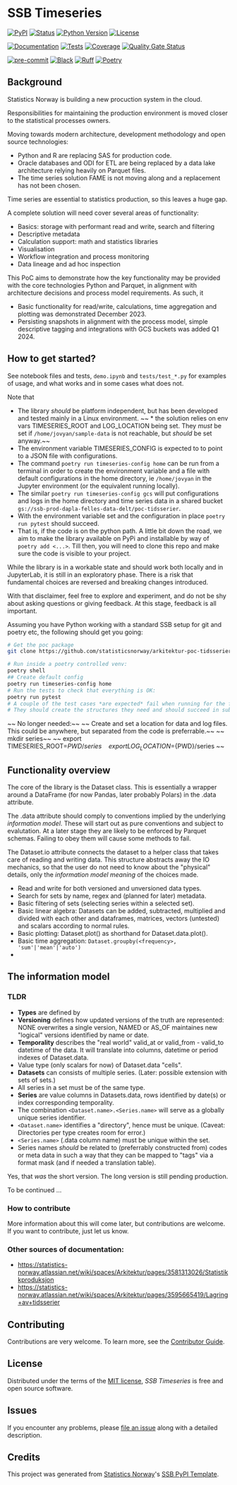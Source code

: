 # SSB Timeseries

[![PyPI](https://img.shields.io/pypi/v/ssb-timeseries.svg)][pypi status]
[![Status](https://img.shields.io/pypi/status/ssb-timeseries.svg)][pypi status]
[![Python Version](https://img.shields.io/pypi/pyversions/ssb-timeseries)][pypi status]
[![License](https://img.shields.io/pypi/l/ssb-timeseries)][license]

[![Documentation](https://github.com/statisticsnorway/ssb-timeseries/actions/workflows/docs.yml/badge.svg)][documentation]
[![Tests](https://github.com/statisticsnorway/ssb-timeseries/actions/workflows/tests.yml/badge.svg)][tests]
[![Coverage](https://sonarcloud.io/api/project_badges/measure?project=statisticsnorway_ssb-timeseries&metric=coverage)][sonarcov]
[![Quality Gate Status](https://sonarcloud.io/api/project_badges/measure?project=statisticsnorway_ssb-timeseries&metric=alert_status)][sonarquality]

[![pre-commit](https://img.shields.io/badge/pre--commit-enabled-brightgreen?logo=pre-commit&logoColor=white)][pre-commit]
[![Black](https://img.shields.io/badge/code%20style-black-000000.svg)][black]
[![Ruff](https://img.shields.io/endpoint?url=https://raw.githubusercontent.com/astral-sh/ruff/main/assets/badge/v2.json)](https://github.com/astral-sh/ruff)
[![Poetry](https://img.shields.io/endpoint?url=https://python-poetry.org/badge/v0.json)][poetry]

[pypi status]: https://pypi.org/project/ssb-timeseries/
[documentation]: https://statisticsnorway.github.io/ssb-timeseries
[tests]: https://github.com/statisticsnorway/ssb-timeseries/actions?workflow=Tests

[sonarcov]: https://sonarcloud.io/summary/overall?id=statisticsnorway_ssb-timeseries
[sonarquality]: https://sonarcloud.io/summary/overall?id=statisticsnorway_ssb-timeseries
[pre-commit]: https://github.com/pre-commit/pre-commit
[black]: https://github.com/psf/black
[poetry]: https://python-poetry.org/

## Background

Statistics Norway is building a new procuction system in the cloud.

Responsibilities for maintaining the production environment is moved closer to the statistical processes owners.

Moving towards modern architecture, development methodology and open source technologies:

 * Python and R are replacing SAS for production code.
 * Oracle databases and ODI for ETL are being replaced by a data lake architecture relying heavily on Parquet files.
 * The time series solution FAME is not moving along and a replacement has not been chosen.

Time series are essential to statistics production, so this leaves a huge gap.

A complete solution will need cover several areas of functionality:

 * Basics: storage with performant read and write, search and filtering
 * Descriptive metadata
 * Calculation support: math and statistics libraries
 * Visualisation
 * Workflow integration and process monitoring
 * Data lineage and ad hoc inspection

This PoC aims to demonstrate how the key functionality may be provided with the core technologies Python and Parquet, in alignment with architecture decisions and process model requirements. As such, it

 * Basic functionality for read/write, calculations, time aggregation and plotting was demonstrated December 2023.
 * Persisting snapshots in alignment with the process model, simple descriptive tagging and integrations with GCS buckets was added Q1 2024.

## How to get started?

See notebook files and tests, `demo.ipynb` and `tests/test_*.py` for examples of usage, and what works and in some cases what does not.

Note that
 * The library *should* be platform independent, but has been developed and tested mainly in a Linux environment.
~~ * the solution relies on env vars  TIMESERIES_ROOT and LOG_LOCATION being set. They *must* be set if `/home/jovyan/sample-data` is not reachable, but *should* be set anyway.~~
* The environment variable TIMESERIES_CONFIG is expected to to point to a JSON file with configurations.
* The command `poetry run timeseries-config home` can be run from a terminal in order to create the environment variable and a file with default configurations in the home directory, ie `/home/jovyan` in the Jupyter environment (or the equivalent running locally).
* The similar `poetry run timeseries-config gcs` will put configurations and logs in the home directory and time series data in a shared bucket `gs://ssb-prod-dapla-felles-data-delt/poc-tidsserier`.
* With the environment variable set and the configuration in place `poetry run pytest` should succeed.
* That is, if the code is on the python path. A little bit down the road, we aim to make the library available on PyPi and installable by way of `poetry add <...>`. Till then, you will need to clone this repo and make sure the code is visible to your project.


While the library is in a workable state and should work both locally and in JupyterLab, it is still in an exploratory phase. There is a risk that fundamental choices are reversed and breaking changes introduced.

With that disclaimer, feel free to explore and experiment, and do not be shy about asking questions or giving feedback. At this stage, feedback is all important.

Assuming you have Python working with a standard SSB setup for git and poetry etc, the following should get you going:

``` bash
# Get the poc package
git clone https://github.com/statisticsnorway/arkitektur-poc-tidsserier.git

# Run inside a poetry controlled venv:
poetry shell
## Create default config
poetry run timeseries-config home
# Run the tests to check that everything is OK:
poetry run pytest
# A couple of the test cases *are expected* fail when running for the first time in a new location.
# They should create the structures they need and should succeed in subsequent runs.
```
~~ No longer needed:~~
~~ Create and set a location for data and log files. This could be anywhere, but separated from the code is preferrable.~~
~~ mkdir series~~
~~ export TIMESERIES_ROOT=${PWD}/series ~~
~~ export LOG_LOCATION=${PWD}/series ~~


## Functionality overview

The core of the library is the Dataset class. This is essentially a wrapper around a DataFrame (for now Pandas, later probably Polars) in the .data attribute.

The .data attribute should comply to conventions implied by the underlying *information model*. These will start out as pure conventions and subject to evalutation. At a later stage they are likely to be enforced by Parquet schemas. Failing to obey them will cause some methods to fail.

The Dataset.io attribute connects the dataset to a helper class that takes care of reading and writing data. This structure abstracts away the IO mechanics, so that the user do not need to know about the "physical" details, only the *information model meaning* of the choices made.

 * Read and write for both versioned and unversioned data types.
 * Search for sets by name, regex and (planned for later) metadata.
 * Basic filtering of sets (selecting series within a selected set).
 * Basic linear algebra: Datasets can be added, subtracted, multiplied and divided with each other and dataframes, matrices, vectors (untested) and scalars according to normal rules.
 * Basic plotting: Dataset.plot() as shorthand for Dataset.data.plot(<and sensible defaults>).
 * Basic time aggregation:
 `Dataset.groupby(<frequency>, 'sum'|'mean'|'auto')`
 *


 ## The information model

 ### TLDR

 * **Types** are defined by
  * **Versioning** defines how updated versions of the truth are represented: NONE overwrites a single version, NAMED or AS_OF maintaines new "logical" versions identified by name or date.
  * **Temporality** describes the "real world" valid_at or valid_from - valid_to datetime of the data. It will translate into columns, datetime or period indexes of Dataset.data.
  * Value type (only scalars for now) of Dataset.data "cells".
* **Datasets** can consists of multiple series. (Later: possible extension with sets of sets.)
* All series in a set must be of the same type.
* **Series** are value columns in Datasets.data, rows identified by date(s) or index corresponding temporality.
* The combination `<Dataset.name>.<Series.name>` will serve as a globally unique series identifier.
* `<Dataset.name>` identifies a "directory", hence must be unique. (Caveat: Directories per type creates room for error.)
* `<Series.name>` (.data column name) must be unique within the set.
* Series names *should* be related to (preferrably constructed from) codes or meta data in such a way that they can be mapped to "tags" via a format mask (and if needed a translation table).

Yes, that *was* the short version. The long version is still pending production.

To be continued ...

### How to contribute

More information about this will come later, but contributions are welcome. If you want to contribute, just let us know.

### Other sources of documentation:

* https://statistics-norway.atlassian.net/wiki/spaces/Arkitektur/pages/3581313026/Statistikkproduksjon
* https://statistics-norway.atlassian.net/wiki/spaces/Arkitektur/pages/3595665419/Lagring+av+tidsserier

## Contributing

Contributions are very welcome.
To learn more, see the [Contributor Guide].

## License

Distributed under the terms of the [MIT license][license],
_SSB Timeseries_ is free and open source software.

## Issues

If you encounter any problems,
please [file an issue] along with a detailed description.

## Credits

This project was generated from [Statistics Norway]'s [SSB PyPI Template].

[statistics norway]: https://www.ssb.no/en
[pypi]: https://pypi.org/
[ssb pypi template]: https://github.com/statisticsnorway/ssb-pypitemplate
[file an issue]: https://github.com/statisticsnorway/ssb-timeseries/issues
[pip]: https://pip.pypa.io/

<!-- github-only -->

[license]: https://github.com/statisticsnorway/ssb-timeseries/blob/main/LICENSE
[contributor guide]: https://github.com/statisticsnorway/ssb-timeseries/blob/main/CONTRIBUTING.md
[reference guide]: https://statisticsnorway.github.io/ssb-timeseries/reference.html
